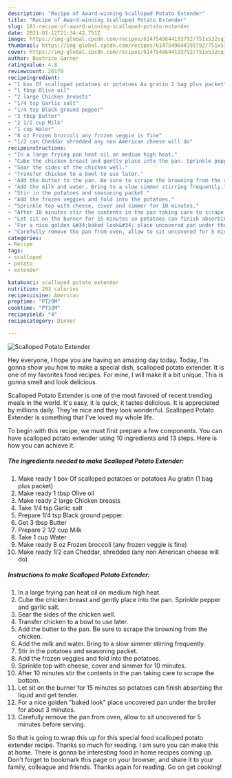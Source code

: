 ```yaml
---
description: "Recipe of Award-winning Scalloped Potato Extender"
title: "Recipe of Award-winning Scalloped Potato Extender"
slug: 181-recipe-of-award-winning-scalloped-potato-extender
date: 2021-01-12T21:34:42.751Z
image: https://img-global.cpcdn.com/recipes/6147549644193792/751x532cq70/scalloped-potato-extender-recipe-main-photo.jpg
thumbnail: https://img-global.cpcdn.com/recipes/6147549644193792/751x532cq70/scalloped-potato-extender-recipe-main-photo.jpg
cover: https://img-global.cpcdn.com/recipes/6147549644193792/751x532cq70/scalloped-potato-extender-recipe-main-photo.jpg
author: Beatrice Garner
ratingvalue: 4.8
reviewcount: 26176
recipeingredient:
- "1 box Of scalloped potatoes or potatoes Au gratin 1 bag plus packet"
- "1 tbsp Olive oil"
- "2 large Chicken breasts"
- "1/4 tsp Garlic salt"
- "1/4 tsp Black ground pepper"
- "3 tbsp Butter"
- "2 1/2 cup Milk"
- "1 cup Water"
- "8 oz Frozen broccoli any frozen veggie is fine"
- "1/2 can Cheddar shredded any non American cheese will do"
recipeinstructions:
- "In a large frying pan heat oil on medium high heat."
- "Cube the chicken breast and gently place into the pan. Sprinkle pepper and garlic salt."
- "Sear the sides of the chicken well."
- "Transfer chicken to a bowl to use later."
- "Add the butter to the pan. Be sure to scrape the browning from the chicken."
- "Add the milk and water. Bring to a slow simmer stirring frequently."
- "Stir in the potatoes and seasoning packet."
- "Add the frozen veggies and fold into the potatoes."
- "Sprinkle top with cheese, cover and simmer for 10 minutes."
- "After 10 minutes stir the contents in the pan taking care to scrape the bottom."
- "Let sit on the burner for 15 minutes so potatoes can finish absorbing the liquid and get tender."
- "For a nice golden &#34;baked look&#34; place uncovered pan under the broiler for about 3 minutes."
- "Carefully remove the pan from oven, allow to sit uncovered for 5 minutes before serving."
categories:
- Recipe
tags:
- scalloped
- potato
- extender

katakunci: scalloped potato extender 
nutrition: 203 calories
recipecuisine: American
preptime: "PT29M"
cooktime: "PT33M"
recipeyield: "4"
recipecategory: Dinner

---
```



![Scalloped Potato Extender](https://img-global.cpcdn.com/recipes/6147549644193792/751x532cq70/scalloped-potato-extender-recipe-main-photo.jpg)

Hey everyone, I hope you are having an amazing day today. Today, I'm gonna show you how to make a special dish, scalloped potato extender. It is one of my favorites food recipes. For mine, I will make it a bit unique. This is gonna smell and look delicious.

Scalloped Potato Extender is one of the most favored of recent trending meals in the world. It's easy, it is quick, it tastes delicious. It is appreciated by millions daily. They're nice and they look wonderful. Scalloped Potato Extender is something that I've loved my whole life.




To begin with this recipe, we must first prepare a few components. You can have scalloped potato extender using 10 ingredients and 13 steps. Here is how you can achieve it.

<!--inarticleads1-->

##### The ingredients needed to make Scalloped Potato Extender:

1. Make ready 1 box Of scalloped potatoes or potatoes Au gratin (1 bag plus packet)
1. Make ready 1 tbsp Olive oil
1. Make ready 2 large Chicken breasts
1. Take 1/4 tsp Garlic salt
1. Prepare 1/4 tsp Black ground pepper.
1. Get 3 tbsp Butter
1. Prepare 2 1/2 cup Milk
1. Take 1 cup Water
1. Make ready 8 oz Frozen broccoli (any frozen veggie is fine)
1. Make ready 1/2 can Cheddar, shredded (any non American cheese will do)




<!--inarticleads2-->

##### Instructions to make Scalloped Potato Extender:

1. In a large frying pan heat oil on medium high heat.
1. Cube the chicken breast and gently place into the pan. Sprinkle pepper and garlic salt.
1. Sear the sides of the chicken well.
1. Transfer chicken to a bowl to use later.
1. Add the butter to the pan. Be sure to scrape the browning from the chicken.
1. Add the milk and water. Bring to a slow simmer stirring frequently.
1. Stir in the potatoes and seasoning packet.
1. Add the frozen veggies and fold into the potatoes.
1. Sprinkle top with cheese, cover and simmer for 10 minutes.
1. After 10 minutes stir the contents in the pan taking care to scrape the bottom.
1. Let sit on the burner for 15 minutes so potatoes can finish absorbing the liquid and get tender.
1. For a nice golden &#34;baked look&#34; place uncovered pan under the broiler for about 3 minutes.
1. Carefully remove the pan from oven, allow to sit uncovered for 5 minutes before serving.




So that is going to wrap this up for this special food scalloped potato extender recipe. Thanks so much for reading. I am sure you can make this at home. There is gonna be interesting food in home recipes coming up. Don't forget to bookmark this page on your browser, and share it to your family, colleague and friends. Thanks again for reading. Go on get cooking!
